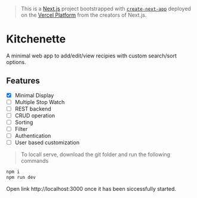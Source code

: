 > This is a [Next.js](https://nextjs.org/) project bootstrapped with [`create-next-app`](https://github.com/vercel/next.js/tree/canary/packages/create-next-app) deployed on the [Vercel Platform](https://vercel.com/import) from the creators of Next.js.

# Kitchenette

A minimal web app to add/edit/view recipies with custom search/sort options.

## Features

- [x] Minimal Display
- [ ] Multiple Stop Watch
- [ ] REST backend
- [ ] CRUD operation
- [ ] Sorting
- [ ] Filter
- [ ] Authentication
- [ ] User based customization

> To locall serve, download the git folder and run the following commands
```js
npm i
npm run dev
```
Open link http://localhost:3000 once it has been siccessfully started.
